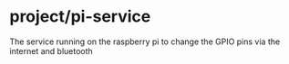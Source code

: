 # project/pi-service
 The service running on the raspberry pi to change the GPIO pins via the internet and bluetooth
